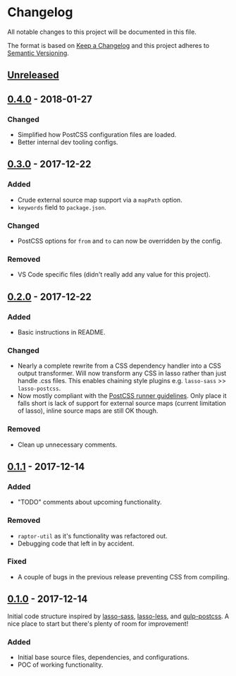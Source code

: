 <!-- markdownlint-disable no-duplicate-header -->

# Changelog

All notable changes to this project will be documented in this file.

The format is based on [Keep a Changelog](http://keepachangelog.com/en/1.0.0/)
and this project adheres to [Semantic Versioning](http://semver.org/spec/v2.0.0.html).

## [Unreleased]

## [0.4.0] - 2018-01-27

### Changed

- Simplified how PostCSS configuration files are loaded.
- Better internal dev tooling configs.

## [0.3.0] - 2017-12-22

### Added

- Crude external source map support via a `mapPath` option.
- `keywords` field to `package.json`.

### Changed

- PostCSS options for `from` and `to` can now be overridden by the config.

### Removed

- VS Code specific files (didn't really add any value for this project).

## [0.2.0] - 2017-12-22

### Added

- Basic instructions in README.

### Changed

- Nearly a complete rewrite from a CSS dependency handler into a CSS output transformer. Will now transform any CSS in lasso rather than just handle .css files. This enables chaining style plugins e.g. `lasso-sass` >> `lasso-postcss`.
- Now mostly compliant with the [PostCSS runner guidelines](https://github.com/postcss/postcss/blob/master/docs/guidelines/runner.md). Only place it falls short is lack of support for external source maps (current limitation of lasso), inline source maps are still OK though.

### Removed

- Clean up unnecessary comments.

## [0.1.1] - 2017-12-14

### Added

- "TODO" comments about upcoming functionality.

### Removed

- `raptor-util` as it's functionality was refactored out.
- Debugging code that left in by accident.

### Fixed

- A couple of bugs in the previous release preventing CSS from compiling.

## [0.1.0] - 2017-12-14

Initial code structure inspired by [lasso-sass](https://github.com/lasso-js/lasso-sass/), [lasso-less](https://github.com/lasso-js/lasso-less/), and [gulp-postcss](https://github.com/postcss/gulp-postcss/). A nice place to start but there's plenty of room for improvement!

### Added

- Initial base source files, dependencies, and configurations.
- POC of working functionality.

[Unreleased]: https://github.com/WeAreGenki/lasso-postcss/compare/v0.4.0...HEAD
[0.4.0]: https://github.com/WeAreGenki/lasso-postcss/compare/v0.3.0...v0.4.0
[0.3.0]: https://github.com/WeAreGenki/lasso-postcss/compare/v0.2.0...v0.3.0
[0.2.0]: https://github.com/WeAreGenki/lasso-postcss/compare/v0.1.1...v0.2.0
[0.1.1]: https://github.com/WeAreGenki/lasso-postcss/compare/v0.1.0...v0.1.1
[0.1.0]: https://github.com/WeAreGenki/lasso-postcss/compare/v0.0.0...v0.1.0
